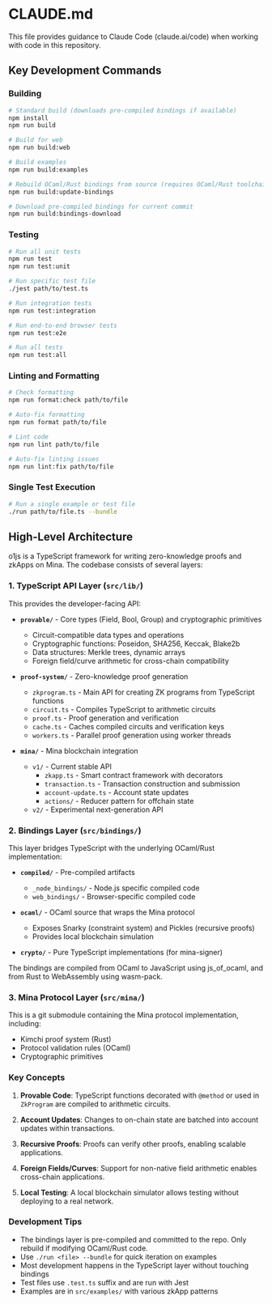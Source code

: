 # CLAUDE.md

This file provides guidance to Claude Code (claude.ai/code) when working with code in this repository.

## Key Development Commands

### Building
```bash
# Standard build (downloads pre-compiled bindings if available)
npm install
npm run build

# Build for web
npm run build:web

# Build examples
npm run build:examples

# Rebuild OCaml/Rust bindings from source (requires OCaml/Rust toolchain)
npm run build:update-bindings

# Download pre-compiled bindings for current commit
npm run build:bindings-download
```

### Testing
```bash
# Run all unit tests
npm run test
npm run test:unit

# Run specific test file
./jest path/to/test.ts

# Run integration tests
npm run test:integration

# Run end-to-end browser tests
npm run test:e2e

# Run all tests
npm run test:all
```

### Linting and Formatting
```bash
# Check formatting
npm run format:check path/to/file

# Auto-fix formatting
npm run format path/to/file

# Lint code
npm run lint path/to/file

# Auto-fix linting issues
npm run lint:fix path/to/file
```

### Single Test Execution
```bash
# Run a single example or test file
./run path/to/file.ts --bundle
```

## High-Level Architecture

o1js is a TypeScript framework for writing zero-knowledge proofs and zkApps on Mina. The codebase consists of several layers:

### 1. TypeScript API Layer (`src/lib/`)
This provides the developer-facing API:

- **`provable/`** - Core types (Field, Bool, Group) and cryptographic primitives
  - Circuit-compatible data types and operations
  - Cryptographic functions: Poseidon, SHA256, Keccak, Blake2b
  - Data structures: Merkle trees, dynamic arrays
  - Foreign field/curve arithmetic for cross-chain compatibility

- **`proof-system/`** - Zero-knowledge proof generation
  - `zkprogram.ts` - Main API for creating ZK programs from TypeScript functions
  - `circuit.ts` - Compiles TypeScript to arithmetic circuits
  - `proof.ts` - Proof generation and verification
  - `cache.ts` - Caches compiled circuits and verification keys
  - `workers.ts` - Parallel proof generation using worker threads

- **`mina/`** - Mina blockchain integration
  - `v1/` - Current stable API
    - `zkapp.ts` - Smart contract framework with decorators
    - `transaction.ts` - Transaction construction and submission
    - `account-update.ts` - Account state updates
    - `actions/` - Reducer pattern for offchain state
  - `v2/` - Experimental next-generation API

### 2. Bindings Layer (`src/bindings/`)
This layer bridges TypeScript with the underlying OCaml/Rust implementation:

- **`compiled/`** - Pre-compiled artifacts
  - `_node_bindings/` - Node.js specific compiled code
  - `web_bindings/` - Browser-specific compiled code

- **`ocaml/`** - OCaml source that wraps the Mina protocol
  - Exposes Snarky (constraint system) and Pickles (recursive proofs)
  - Provides local blockchain simulation

- **`crypto/`** - Pure TypeScript implementations (for mina-signer)

The bindings are compiled from OCaml to JavaScript using js_of_ocaml, and from Rust to WebAssembly using wasm-pack.

### 3. Mina Protocol Layer (`src/mina/`)
This is a git submodule containing the Mina protocol implementation, including:
- Kimchi proof system (Rust)
- Protocol validation rules (OCaml)
- Cryptographic primitives

### Key Concepts

1. **Provable Code**: TypeScript functions decorated with `@method` or used in `ZkProgram` are compiled to arithmetic circuits.

2. **Account Updates**: Changes to on-chain state are batched into account updates within transactions.

3. **Recursive Proofs**: Proofs can verify other proofs, enabling scalable applications.

4. **Foreign Fields/Curves**: Support for non-native field arithmetic enables cross-chain applications.

5. **Local Testing**: A local blockchain simulator allows testing without deploying to a real network.

### Development Tips

- The bindings layer is pre-compiled and committed to the repo. Only rebuild if modifying OCaml/Rust code.
- Use `./run <file> --bundle` for quick iteration on examples
- Most development happens in the TypeScript layer without touching bindings
- Test files use `.test.ts` suffix and are run with Jest
- Examples are in `src/examples/` with various zkApp patterns